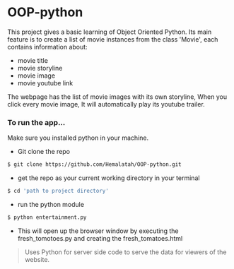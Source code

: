 # OOP-python
This project gives a basic learning of Object Oriented Python. 
Its main feature is to create a list of movie instances from the class 'Movie', each contains information about:
* movie title
* movie storyline
* movie image
* movie youtube link

The webpage has the list of movie images with its own storyline, When you click every movie image, It will automatically play its youtube trailer.

### To run the app...
Make sure you installed python in your machine.
* Git clone the repo
```sh
$ git clone https://github.com/Hemalatah/OOP-python.git
```
* get the repo as your current working directory in your terminal 
```sh
$ cd 'path to project directory'
```
* run the python module
```sh
$ python entertainment.py
```
* This will open up the browser window by executing the fresh_tomotoes.py and creating the fresh_tomatoes.html

> Uses Python for server side code to serve the data for viewers of the website.

